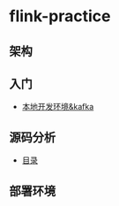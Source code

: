 # flink-practice

## 架构

## 入门

- [本地开发环境&kafka](./doc/tutorials/00-目录.md)

## 源码分析
- [目录](./doc/source/00-目录.md)

## 部署环境



